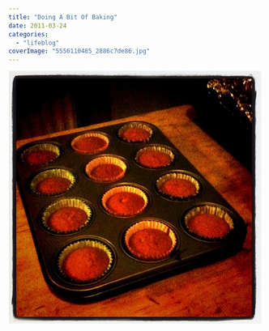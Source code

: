 ```yaml
---
title: "Doing A Bit Of Baking"
date: 2011-03-24
categories: 
  - "lifeblog"
coverImage: "5556110485_2886c7de86.jpg"
---
```


[![Doing A Bit Of Baking](images/5556110485_2886c7de86.jpg)](http://www.flickr.com/photos/davelodwig/5556110485/)
